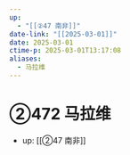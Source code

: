 ```yaml
---
up:
  - "[[②47 南非]]"
date-link: "[[2025-03-01]]"
date: 2025-03-01
ctime-p: 2025-03-01T13:17:08
aliases:
  - 马拉维
---
```


# ②472 马拉维

- up: [[②47 南非]]
